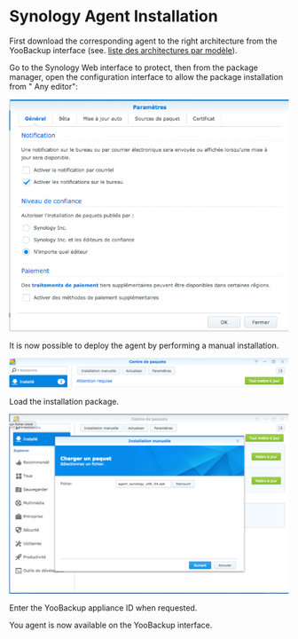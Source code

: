 # Synology Agent Installation

First download the corresponding agent to the right architecture from the YooBackup interface \(see. [liste des architectures par modèle](https://www.synology.com/fr-fr/knowledgebase/DSM/tutorial/General/What_kind_of_CPU_does_my_NAS_have)\).

Go to the Synology Web interface to protect, then from the package manager, open the configuration interface to allow the package installation from " Any editor": 

![](../../.gitbook/assets/image%20%2834%29.png)

It is now possible to deploy the agent by performing a manual installation.

![](../../.gitbook/assets/image%20%2811%29.png)

Load the installation package.

![](../../.gitbook/assets/image.png)

Enter the YooBackup appliance ID when requested. 

You agent is now available on the YooBackup interface.

